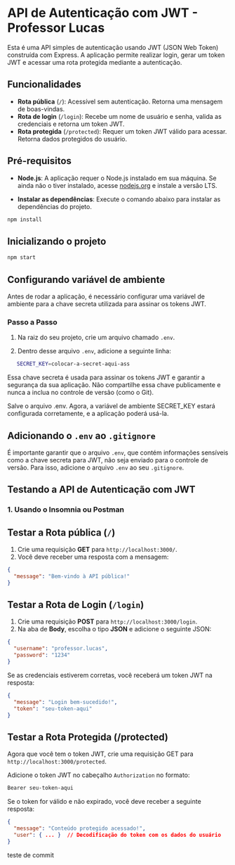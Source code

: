 # API de Autenticação com JWT - Professor Lucas

Esta é uma API simples de autenticação usando JWT (JSON Web Token) construída com Express.
A aplicação permite realizar login, gerar um token JWT e acessar uma rota protegida mediante a autenticação.

## Funcionalidades

- **Rota pública** (`/`): Acessível sem autenticação. Retorna uma mensagem de boas-vindas.
- **Rota de login** (`/login`): Recebe um nome de usuário e senha, valida as credenciais e retorna um token JWT.
- **Rota protegida** (`/protected`): Requer um token JWT válido para acessar. Retorna dados protegidos do usuário.

## Pré-requisitos

- **Node.js**: A aplicação requer o Node.js instalado em sua máquina. Se ainda não o tiver instalado, acesse [nodejs.org](https://nodejs.org/) e instale a versão LTS.

- **Instalar as dependências**: Execute o comando abaixo para instalar as dependências do projeto.

```bash
npm install
```

## Inicializando o projeto

```bash
npm start
```

## Configurando variável de ambiente

Antes de rodar a aplicação, é necessário configurar uma variável de ambiente para a chave secreta utilizada para assinar os tokens JWT.

### Passo a Passo

1. Na raiz do seu projeto, crie um arquivo chamado `.env`.

2. Dentro desse arquivo `.env`, adicione a seguinte linha:

```bash
   SECRET_KEY=colocar-a-secret-aqui-ass
```

Essa chave secreta é usada para assinar os tokens JWT e garantir a segurança da sua aplicação. Não compartilhe essa chave publicamente e nunca a inclua no controle de versão (como o Git).

Salve o arquivo .env.
Agora, a variável de ambiente SECRET_KEY estará configurada corretamente, e a aplicação poderá usá-la.

## Adicionando o `.env` ao `.gitignore`

É importante garantir que o arquivo `.env`, que contém informações sensíveis como a chave secreta para JWT, não seja enviado para o controle de versão. Para isso, adicione o arquivo `.env` ao seu `.gitignore`.

## Testando a API de Autenticação com JWT

### 1. Usando o Insomnia ou Postman

## Testar a Rota pública (`/`)

1. Crie uma requisição **GET** para `http://localhost:3000/`.
2. Você deve receber uma resposta com a mensagem:

```json
{
  "message": "Bem-vindo à API pública!"
}
```

## Testar a Rota de Login (`/login`)

1. Crie uma requisição **POST** para `http://localhost:3000/login`.
2. Na aba de **Body**, escolha o tipo **JSON** e adicione o seguinte JSON:

```json
{
  "username": "professor.lucas",
  "password": "1234"
}
```

Se as credenciais estiverem corretas, você receberá um token JWT na resposta:

```json
{
  "message": "Login bem-sucedido!",
  "token": "seu-token-aqui"
}
```

## Testar a Rota Protegida (/protected)

Agora que você tem o token JWT, crie uma requisição GET para `http://localhost:3000/protected`.

Adicione o token JWT no cabeçalho `Authorization` no formato:

```bash
Bearer seu-token-aqui

```

Se o token for válido e não expirado, você deve receber a seguinte resposta:

```json
{
  "message": "Conteúdo protegido acessado!",
  "user": { ... }  // Decodificação do token com os dados do usuário
}
```



teste de commit
